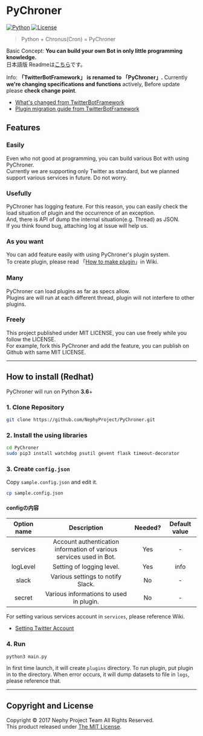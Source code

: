 # PyChroner  
[![Python](https://img.shields.io/badge/Python-3.6-blue.svg?style=flat-square)]()
[![License](https://img.shields.io/badge/License-MIT%20License-blue.svg?style=flat-square)]()

> Python + Chronus(Cron) = PyChroner  

Basic Concept: **You can build your own Bot in only little programming knowledge.**  
日本語版 Readmeは[こちら](https://github.com/NephyProject/TwitterBotFramework/blob/master/README.md)です。  

Info: **「TwitterBotFramework」 is renamed to 「PyChroner」.**
Currently **we're changing specifications and functions** actively, Before update please **check change point**.  
- [What's changed from TwitterBotFramework](https://github.com/NephyProject/PyChroner/wiki/changelog#v3)
- [Plugin migration guide from TwitterBotFramework](https://github.com/NephyProject/PyChroner/wiki/plugin_migration_fromTBFW)

## Features
### Easily
Even who not good at programming, you can build various Bot with using PyChroner.  
Currently we are supporting only Twitter as standard, but we planned support various services in future. Do not worry.  

### Usefully
PyChroner has logging feature. For this reason, you can easily check the load situation of plugin and the occurrence of an exception.  
And, there is API of dump the internal situation(e.g. Thread) as JSON.  
If you think found bug, attaching log at issue will help us.  

### As you want
You can add feature easily with using PyChroner's plugin system.  
To create plugin, please read 「[How to make plugin](https://github.com/NephyProject/PyChroner/wiki/plugin_getting_started)」in Wiki.  

### Many
PyChroner can load plugins as far as specs allow.  
Plugins are will run at each different thread, plugin will not interfere to other plugins.  

### Freely
This project published under MIT LICENSE, you can use freely while you follow the LICENSE.  
For example, fork this PyChroner and add the feature, you can publish on Github with same MIT LICENSE.  

---

## How to install (Redhat)
PyChroner will run on Python **3.6**+

### 1. Clone Repository
```bash
git clone https://github.com/NephyProject/PyChroner.git
```

### 2. Install the using libraries
```bash
cd PyChroner
sudo pip3 install watchdog psutil gevent flask timeout-decorator
```

### 3. Create `config.json`
Copy `sample.config.json` and edit it.
```bash
cp sample.config.json
```
#### configの内容
|Option name|Description|Needed?|Default value|
|:-----------:|:------------:|:-----------:|:------------:|
|services|Account authentication information of various services used in Bot.|Yes|-|
|logLevel|Setting of logging level.|Yes|info|
|slack|Various settings to notify Slack.|No|-|
|secret|Various informations to used in plugin.|No|-|

For setting various services account in `services`, please reference Wiki.  
- [Setting Twitter Account](https://github.com/NephyProject/PyChroner/wiki/config_services_twitter)  

### 4. Run
```bash
python3 main.py
```
In first time launch, it will create `plugins` directory. To run plugin, put plugin in to the directory.
When error occurs, it will dump datasets to file in `logs`, please reference that.

---

## Copyright and License 
Copyright © 2017 Nephy Project Team All Rights Reserved.  
This product released under [The MIT License](/LICENSE).  
